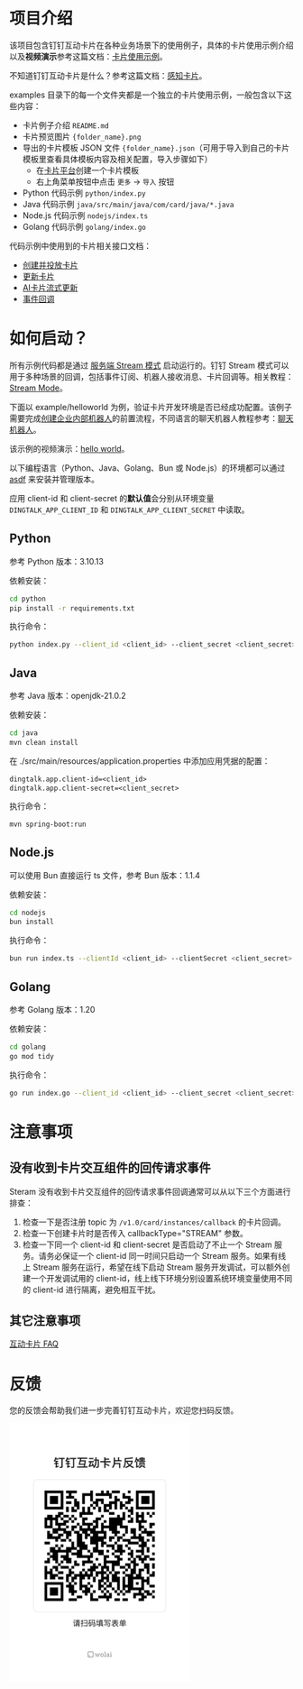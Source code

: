 # 项目介绍

该项目包含钉钉互动卡片在各种业务场景下的使用例子，具体的卡片使用示例介绍以及**视频演示**参考这篇文档：[卡片使用示例](https://wolai.dingtalk.com/u5hVaGKEbw81Cc9zREDY6H)。

不知道钉钉互动卡片是什么？参考这篇文档：[感知卡片](https://wolai.dingtalk.com/upuadGKed3jjiQ9Y3bbFFQ)。

examples 目录下的每一个文件夹都是一个独立的卡片使用示例，一般包含以下这些内容：

- 卡片例子介绍 `README.md`
- 卡片预览图片 `{folder_name}.png`
- 导出的卡片模板 JSON 文件 `{folder_name}.json`（可用于导入到自己的卡片模板里查看具体模板内容及相关配置，导入步骤如下）
  - 在[卡片平台](https://open-dev.dingtalk.com/fe/card)创建一个卡片模板
  - 右上角菜单按钮中点击 `更多` -> `导入` 按钮
- Python 代码示例 `python/index.py`
- Java 代码示例 `java/src/main/java/com/card/java/*.java`
- Node.js 代码示例 `nodejs/index.ts`
- Golang 代码示例 `golang/index.go`

代码示例中使用到的卡片相关接口文档：

- [创建并投放卡片](https://open.dingtalk.com/document/orgapp/create-and-deliver-cards)
- [更新卡片](https://open.dingtalk.com/document/orgapp/interactive-card-update-interface)
- [AI卡片流式更新](https://open.dingtalk.com/document/orgapp/api-streamingupdate)
- [事件回调](https://open.dingtalk.com/document/orgapp/event-callback-card)

# 如何启动？

所有示例代码都是通过 [服务端 Stream 模式](https://open.dingtalk.com/document/resourcedownload/introduction-to-stream-mode) 启动运行的。钉钉 Stream 模式可以用于多种场景的回调，包括事件订阅、机器人接收消息、卡片回调等。相关教程：[Stream Mode](https://opensource.dingtalk.com/developerpedia/docs/explore/tutorials/stream/overview)。

下面以 example/helloworld 为例，验证卡片开发环境是否已经成功配置。该例子需要完成[创建企业内部机器人](https://open.dingtalk.com/document/orgapp/the-creation-and-installation-of-the-application-robot-in-the)的前置流程，不同语言的聊天机器人教程参考：[聊天机器人](https://opensource.dingtalk.com/developerpedia/docs/category/%E8%81%8A%E5%A4%A9%E6%9C%BA%E5%99%A8%E4%BA%BA)。

该示例的视频演示：[hello world](https://wolai.dingtalk.com/89gp6tEDFQaXTM2RqDsd4f)。

以下编程语言（Python、Java、Golang、Bun 或 Node.js）的环境都可以通过 [asdf](https://asdf-vm.com/zh-hans/guide/introduction.html) 来安装并管理版本。

应用 client-id 和 client-secret 的**默认值**会分别从环境变量 `DINGTALK_APP_CLIENT_ID` 和 `DINGTALK_APP_CLIENT_SECRET` 中读取。

## Python

参考 Python 版本：3.10.13

依赖安装：

```bash
cd python
pip install -r requirements.txt
```

执行命令：

```bash
python index.py --client_id <client_id> --client_secret <client_secret>
```

## Java

参考 Java 版本：openjdk-21.0.2

依赖安装：

```bash
cd java
mvn clean install
```

在 ./src/main/resources/application.properties 中添加应用凭据的配置：

```
dingtalk.app.client-id=<client_id>
dingtalk.app.client-secret=<client_secret>
```

执行命令：

```bash
mvn spring-boot:run
```

## Node.js

可以使用 Bun 直接运行 ts 文件，参考 Bun 版本：1.1.4

依赖安装：

```bash
cd nodejs
bun install
```

执行命令：

```bash
bun run index.ts --clientId <client_id> --clientSecret <client_secret>
```

## Golang

参考 Golang 版本：1.20

依赖安装：

```bash
cd golang
go mod tidy
```

执行命令：

```bash
go run index.go --client_id <client_id> --client_secret <client_secret>
```

# 注意事项

## 没有收到卡片交互组件的回传请求事件

Steram 没有收到卡片交互组件的回传请求事件回调通常可以从以下三个方面进行排查：

1. 检查一下是否注册 topic 为 `/v1.0/card/instances/callback` 的卡片回调。
2. 检查一下创建卡片时是否传入 callbackType="STREAM" 参数。
3. 检查一下同一个 client-id 和 client-secret 是否启动了不止一个 Stream 服务。请务必保证一个 client-id 同一时间只启动一个 Stream 服务。如果有线上 Stream 服务在运行，希望在线下启动 Stream 服务开发调试，可以额外创建一个开发调试用的 client-id，线上线下环境分别设置系统环境变量使用不同的 client-id 进行隔离，避免相互干扰。

## 其它注意事项

[互动卡片 FAQ](https://open.dingtalk.com/document/orgapp/faq-card)

# 反馈

您的反馈会帮助我们进一步完善钉钉互动卡片，欢迎您扫码反馈。

<img src="feedback_form_qr_code.png" width="320" />

